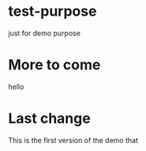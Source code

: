 # test-purpose
just for demo purpose

# More to come
hello

# Last change
This is the first version of the demo that


